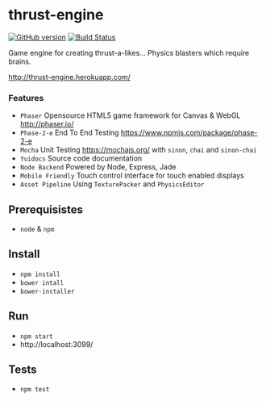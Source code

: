 # thrust-engine
[![GitHub version](https://badge.fury.io/gh/hayesmaker%2Fthrust-engine.svg)](https://badge.fury.io/gh/hayesmaker%2Fthrust-engine)
[![Build Status](https://travis-ci.org/hayesmaker/thrust-engine.svg?branch=master)](https://travis-ci.org/hayesmaker/thrust-engine)


Game engine for creating thrust-a-likes...  Physics blasters which require brains.

http://thrust-engine.herokuapp.com/

### Features
- `Phaser` Opensource HTML5 game framework for Canvas & WebGL http://phaser.io/
- `Phase-2-e` End To End Testing https://www.npmjs.com/package/phase-2-e
- `Mocha` Unit Testing https://mochajs.org/ with `sinon`, `chai` and `sinon-chai`
- `Yuidocs` Source code documentation
- `Node Backend` Powered by Node, Express, Jade
- `Mobile Friendly` Touch control interface for touch enabled displays
- `Asset Pipeline` Using `TexturePacker` and `PhysicsEditor`

## Prerequisistes
- `node` & `npm`

## Install
- `npm install`
- `bower intall`
- `bower-installer`

## Run
- `npm start`
- http://localhost:3099/

## Tests
- `npm test`

